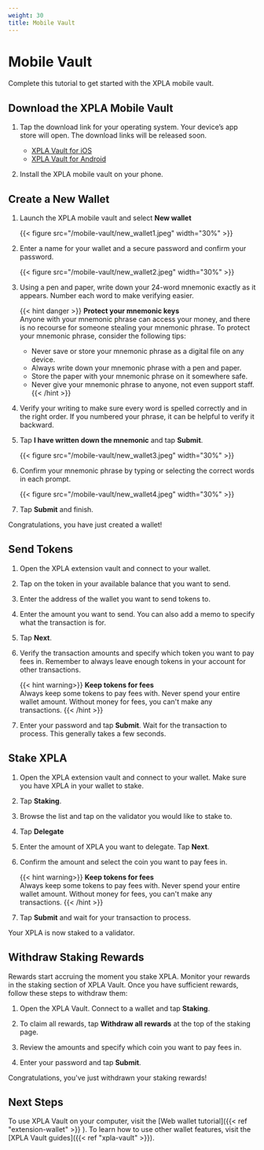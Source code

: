 ```yaml
---
weight: 30
title: Mobile Vault
---
```


# Mobile Vault

Complete this tutorial to get started with the XPLA mobile vault.

## Download the XPLA Mobile Vault

1. Tap the download link for your operating system. Your device’s app store will open. The download links will be released soon.
   * [XPLA Vault for iOS](https://apps.apple.com/app/xpla-vault/id1640593143)
   * [XPLA Vault for Android](https://play.google.com/store/apps/details?id=xpla.android)

1. Install the XPLA mobile vault on your phone.

## Create a New Wallet

1. Launch the XPLA mobile vault and select **New wallet**

   {{< figure src="/mobile-vault/new_wallet1.jpeg" width="30%" >}}

1. Enter a name for your wallet and a secure password and confirm your password.

   {{< figure src="/mobile-vault/new_wallet2.jpeg" width="30%" >}}

1. Using a pen and paper, write down your 24-word mnemonic exactly as it appears. Number each word to make verifying easier.

   {{< hint danger >}}
   **Protect your mnemonic keys**  
   Anyone with your mnemonic phrase can access your money, and there is no recourse for someone stealing your mnemonic phrase. To protect your mnemonic phrase, consider the following tips:
   - Never save or store your mnemonic phrase as a digital file on any device.
   - Always write down your mnemonic phrase with a pen and paper.
   - Store the paper with your mnemonic phrase on it somewhere safe.
   - Never give your mnemonic phrase to anyone, not even support staff.
   {{< /hint >}}

1. Verify your writing to make sure every word is spelled correctly and in the right order. If you numbered your phrase, it can be helpful to verify it backward.

1. Tap **I have written down the mnemonic** and tap **Submit**.

   {{< figure src="/mobile-vault/new_wallet3.jpeg" width="30%" >}}

1. Confirm your mnemonic phrase by typing or selecting the correct words in each prompt.

   {{< figure src="/mobile-vault/new_wallet4.jpeg" width="30%" >}}

1. Tap **Submit** and finish.

Congratulations, you have just created a wallet!

## Send Tokens

1. Open the XPLA extension vault and connect to your wallet.

1. Tap on the token in your available balance that you want to send.  

1. Enter the address of the wallet you want to send tokens to.  

1. Enter the amount you want to send. You can also add a memo to specify what the transaction is for.  

1. Tap **Next**.

1. Verify the transaction amounts and specify which token you want to pay fees in. Remember to always leave enough tokens in your account for other transactions.

   {{< hint warning>}}
   **Keep tokens for fees**  
   Always keep some tokens to pay fees with. Never spend your entire wallet amount. Without money for fees, you can't make any transactions.
   {{< /hint >}}

1.  Enter your password and tap **Submit**. Wait for the transaction to process. This generally takes a few seconds.

## Stake XPLA

1. Open the XPLA extension vault and connect to your wallet. Make sure you have XPLA in your wallet to stake.

1. Tap **Staking**.

1. Browse the list and tap on the validator you would like to stake to.

1. Tap **Delegate**

1. Enter the amount of XPLA you want to delegate. Tap **Next**.

1. Confirm the amount and select the coin you want to pay fees in.

   {{< hint warning>}}
   **Keep tokens for fees**  
   Always keep some tokens to pay fees with. Never spend your entire wallet amount. Without money for fees, you can't make any transactions.
   {{< /hint >}}

1. Tap **Submit** and wait for your transaction to process.

Your XPLA is now staked to a validator.

## Withdraw Staking Rewards

Rewards start accruing the moment you stake XPLA. Monitor your rewards in the staking section of XPLA Vault. Once you have sufficient rewards, follow these steps to withdraw them:

1. Open the XPLA Vault. Connect to a wallet and tap **Staking**.

1. To claim all rewards, tap **Withdraw all rewards** at the top of the staking page.

1. Review the amounts and specify which coin you want to pay fees in.

1. Enter your password and tap **Submit**.

Congratulations, you've just withdrawn your staking rewards!

## Next Steps

To use XPLA Vault on your computer, visit the [Web wallet tutorial]({{< ref "extension-wallet" >}} ). To learn how to use other wallet features, visit the [XPLA Vault guides]({{< ref "xpla-vault" >}}).
